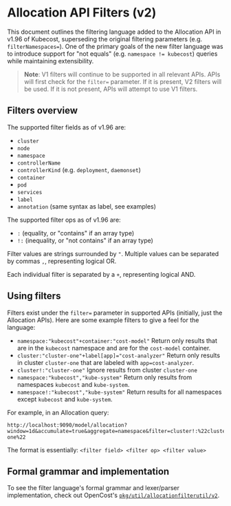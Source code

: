 # Allocation API Filters (v2)

This document outlines the filtering language added to the Allocation API in v1.96 of Kubecost, superseding the original filtering parameters (e.g. `filterNamespaces=`). One of the primary goals of the new filter language was to introduce support for "not equals" (e.g. `namespace != kubecost`) queries while maintaining extensibility.

> **Note**: V1 filters will continue to be supported in all relevant APIs. APIs will first check for the `filter=` parameter. If it is present, V2 filters will be used. If it is not present, APIs will attempt to use V1 filters.

## Filters overview

The supported filter fields as of v1.96 are:

* `cluster`
* `node`
* `namespace`
* `controllerName`
* `controllerKind` (e.g. `deployment`, `daemonset`)
* `container`
* `pod`
* `services`
* `label`
* `annotation` (same syntax as label, see examples)

The supported filter ops as of v1.96 are:

* `:` (equality, or "contains" if an array type)
* `!:` (inequality, or "not contains" if an array type)

Filter values are strings surrounded by `"`. Multiple values can be separated by commas `,`, representing logical OR.

Each individual filter is separated by a `+`, representing logical AND.

## Using filters

Filters exist under the `filter=` parameter in supported APIs (initially, just the Allocation APIs). Here are some example filters to give a feel for the language:

* `namespace:"kubecost"+container:"cost-model"` Return only results that are in the `kubecost` namespace and are for the `cost-model` container.
* `cluster:"cluster-one"+label[app]="cost-analyzer"` Return only results in cluster `cluster-one` that are labeled with `app=cost-analyzer`.
* `cluster!:"cluster-one"` Ignore results from cluster `cluster-one`
* `namespace:"kubecost","kube-system"` Return only results from namespaces `kubecost` and `kube-system`.
* `namespace!:"kubecost","kube-system"` Return results for all namespaces except `kubecost` and `kube-system`.

For example, in an Allocation query:

```
http://localhost:9090/model/allocation?window=1d&accumulate=true&aggregate=namespace&filter=cluster!:%22cluster-one%22
```

The format is essentially: `<filter field> <filter op> <filter value>`



## Formal grammar and implementation

To see the filter language's formal grammar and lexer/parser implementation, check out OpenCost's [`pkg/util/allocationfilterutil/v2`](https://github.com/opencost/opencost/tree/develop/pkg/util/allocationfilterutil/v2).
